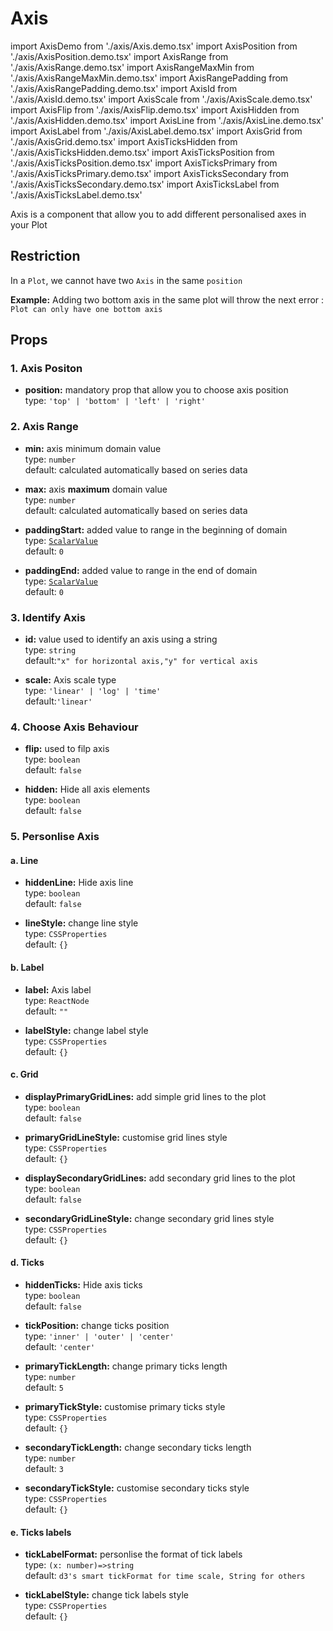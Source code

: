 # Axis

import AxisDemo from './axis/Axis.demo.tsx'
import AxisPosition from './axis/AxisPosition.demo.tsx'
import AxisRange from './axis/AxisRange.demo.tsx'
import AxisRangeMaxMin from './axis/AxisRangeMaxMin.demo.tsx'
import AxisRangePadding from './axis/AxisRangePadding.demo.tsx'
import AxisId from './axis/AxisId.demo.tsx'
import AxisScale from './axis/AxisScale.demo.tsx'
import AxisFlip from './axis/AxisFlip.demo.tsx'
import AxisHidden from './axis/AxisHidden.demo.tsx'
import AxisLine from './axis/AxisLine.demo.tsx'
import AxisLabel from './axis/AxisLabel.demo.tsx'
import AxisGrid from './axis/AxisGrid.demo.tsx'
import AxisTicksHidden from './axis/AxisTicksHidden.demo.tsx'
import AxisTicksPosition from './axis/AxisTicksPosition.demo.tsx'
import AxisTicksPrimary from './axis/AxisTicksPrimary.demo.tsx'
import AxisTicksSecondary from './axis/AxisTicksSecondary.demo.tsx'
import AxisTicksLabel from './axis/AxisTicksLabel.demo.tsx'

Axis is a component that allow you to add different personalised axes in your Plot

<AxisDemo/>

## Restriction

In a `Plot`, we cannot have two `Axis` in the same `position`

**Example:**
Adding two bottom axis in the same plot will throw the next error :<br/>
`Plot can only have one bottom axis`

## Props

### 1. Axis Positon

- **position:** mandatory prop that allow you to choose axis position<br/>
  type: `'top' | 'bottom' | 'left' | 'right'`

<AxisPosition/>

### 2. Axis Range

  <AxisRange />

- **min:** axis minimum domain value <br />
  type: `number`<br/>
  default: calculated automatically based on series data
- **max:** axis **maximum** domain value <br />
  type: `number`<br/>
  default: calculated automatically based on series data

  <AxisRangeMaxMin/>

- **paddingStart:** added value to range in the beginning of domain<br />
  type: [`ScalarValue`](./000_intro.md)<br/>
  default: `0`
- **paddingEnd:** added value to range in the end of domain<br />
  type: [`ScalarValue`](./000_intro.md)<br/>
  default: `0`

  <AxisRangePadding/>

### 3. Identify Axis

- **id:** value used to identify an axis using a string<br/>
  type: `string`<br/>
  default:`"x" for horizontal axis,"y" for vertical axis`

  <AxisId />

- **scale:** Axis scale type<br/>
  type: `'linear' | 'log' | 'time'`<br/>
  default:`'linear'`

  <AxisScale />

### 4. Choose Axis Behaviour

- **flip:** used to filp axis<br />
  type: `boolean`<br/>
  default: `false`

  <AxisFlip/>

- **hidden:** Hide all axis elements<br />
  type: `boolean`<br/>
  default: `false`

  <AxisHidden/>

### 5. Personlise Axis

#### a. Line

- **hiddenLine:** Hide axis line<br />
  type: `boolean`<br/>
  default: `false`
- **lineStyle:** change line style<br />
  type: `CSSProperties`<br/>
  default: `{}`

  <AxisLine/>

#### b. Label

- **label:** Axis label<br />
  type: `ReactNode`<br/>
  default: `""`
- **labelStyle:** change label style<br />
  type: `CSSProperties`<br/>
  default: `{}`

  <AxisLabel/>

#### c. Grid

- **displayPrimaryGridLines:** add simple grid lines to the plot<br />
  type: `boolean`<br/>
  default: `false`
- **primaryGridLineStyle:** customise grid lines style<br />
  type: `CSSProperties`<br/>
  default: `{}`

- **displaySecondaryGridLines:** add secondary grid lines to the plot<br />
  type: `boolean`<br/>
  default: `false`
- **secondaryGridLineStyle:** change secondary grid lines style<br />
  type: `CSSProperties`<br/>
  default: `{}`

  <AxisGrid/>

#### d. Ticks

- **hiddenTicks:** Hide axis ticks<br />
  type: `boolean`<br/>
  default: `false`

  <AxisTicksHidden/>

- **tickPosition:** change ticks position<br />
  type: `'inner' | 'outer' | 'center'`<br/>
  default: `'center'`

  <AxisTicksPosition/>

- **primaryTickLength:** change primary ticks length<br />
  type: `number`<br/>
  default: `5`
- **primaryTickStyle:** customise primary ticks style<br />
  type: `CSSProperties`<br/>
  default: `{}`

  <AxisTicksPrimary/>

- **secondaryTickLength:** change secondary ticks length<br />
  type: `number`<br/>
  default: `3`
- **secondaryTickStyle:** customise secondary ticks style<br />
  type: `CSSProperties`<br/>
  default: `{}`

  <AxisTicksSecondary/>

#### e. Ticks labels

- **tickLabelFormat:** personlise the format of tick labels<br />
  type: `(x: number)=>string`<br/>
  default: `d3's smart tickFormat for time scale, String for others`
- **tickLabelStyle:** change tick labels style<br />
  type: `CSSProperties`<br/>
  default: `{}`

  <AxisTicksLabel/>
